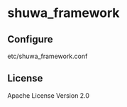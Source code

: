 
shuwa_framework
=========

Configure
--------------------

etc/shuwa_framework.conf


License
-------

Apache License Version 2.0


